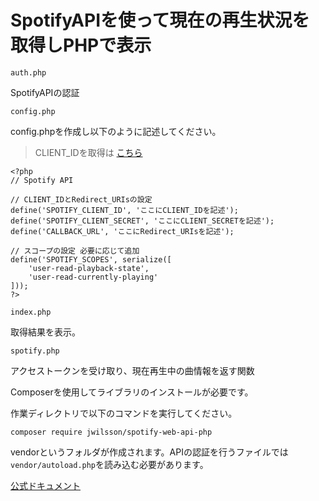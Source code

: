 # SpotifyAPIを使って現在の再生状況を取得しPHPで表示


`auth.php`

SpotifyAPIの認証

`config.php`

config.phpを作成し以下のように記述してください。

> CLIENT_IDを取得は [こちら](https://developer.spotify.com/dashboard)

```
<?php
// Spotify API

// CLIENT_IDとRedirect_URIsの設定
define('SPOTIFY_CLIENT_ID', 'ここにCLIENT_IDを記述');
define('SPOTIFY_CLIENT_SECRET', 'ここにCLIENT_SECRETを記述');
define('CALLBACK_URL', 'ここにRedirect_URIsを記述');

// スコープの設定 必要に応じて追加
define('SPOTIFY_SCOPES', serialize([
    'user-read-playback-state',
    'user-read-currently-playing'
]));
?>
```

`index.php`

取得結果を表示。

`spotify.php`

アクセストークンを受け取り、現在再生中の曲情報を返す関数

Composerを使用してライブラリのインストールが必要です。

作業ディレクトリで以下のコマンドを実行してください。

```
composer require jwilsson/spotify-web-api-php
```

vendorというフォルダが作成されます。APIの認証を行うファイルでは`vendor/autoload.php`を読み込む必要があります。

[公式ドキュメント](https://developer.spotify.com/documentation/web-api)